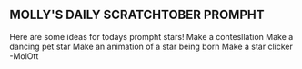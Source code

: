 MOLLY'S DAILY SCRATCHTOBER PROMPHT
-
Here are some ideas for todays prompht stars!
Make a contesllation 
Make a dancing pet star
Make an animation of a star being born
Make a star clicker
-MolOtt